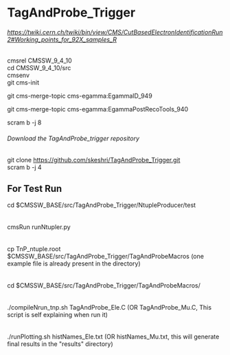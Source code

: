 # TagAndProbe_Trigger

###### https://twiki.cern.ch/twiki/bin/view/CMS/CutBasedElectronIdentificationRun2#Working_points_for_92X_samples_R
cmsrel CMSSW_9_4_10  
cd CMSSW_9_4_10/src  
cmsenv  
git cms-init

git cms-merge-topic cms-egamma:EgammaID_949

git cms-merge-topic cms-egamma:EgammaPostRecoTools_940 

scram b -j 8  

###### Download the TagAndProbe_trigger repository
git clone https://github.com/skeshri/TagAndProbe_Trigger.git  
scram b -j 4  

## For Test Run 
cd $CMSSW_BASE/src/TagAndProbe_Trigger/NtupleProducer/test   
<br>  
cmsRun runNtupler.py  
<br>  
cp TnP_ntuple.root $CMSSW_BASE/src/TagAndProbe_Trigger/TagAndProbeMacros  (one example file is already present in the directory)  
<br>  
cd $CMSSW_BASE/src/TagAndProbe_Trigger/TagAndProbeMacros/  
<br>  
./compileNrun_tnp.sh TagAndProbe_Ele.C 
(OR TagAndProbe_Mu.C, This script is self explaining when run it)   
<br>   
./runPlotting.sh histNames_Ele.txt 
(OR histNames_Mu.txt, this will generate final results in the "results" directory)   
